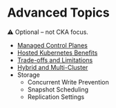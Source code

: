 # Advanced Topics

⚠️ Optional – not CKA focus.

- [Managed Control Planes](../cka/Cka/ManagedControlPlanes.md)
- [Hosted Kubernetes Benefits](../cka/Cka/HostedBenefits.md)
- [Trade-offs and Limitations](../cka/Cka/Tradeoffs.md)
- [Hybrid and Multi-Cluster](../cka/Cka/HybridMultiCluster.md)
- Storage
  - Concurrent Write Prevention
  - Snapshot Scheduling
  - Replication Settings
